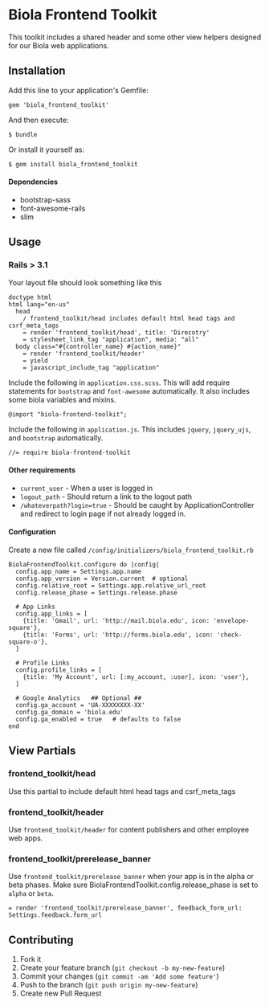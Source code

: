 # Biola Frontend Toolkit

This toolkit includes a shared header and some other view helpers designed for our Biola web applications.

## Installation

Add this line to your application's Gemfile:

    gem 'biola_frontend_toolkit'

And then execute:

    $ bundle

Or install it yourself as:

    $ gem install biola_frontend_toolkit

#### Dependencies

* bootstrap-sass
* font-awesome-rails
* slim

## Usage

### Rails > 3.1

Your layout file should look something like this

    doctype html
    html lang="en-us"
      head
        / frontend_toolkit/head includes default html head tags and csrf_meta_tags
        = render 'frontend_toolkit/head', title: 'Direcotry'
        = stylesheet_link_tag "application", media: "all"
      body class="#{controller_name} #{action_name}"
        = render 'frontend_toolkit/header'
        = yield
        = javascript_include_tag "application"

Include the following in `application.css.scss`. This will add require statements for `bootstrap` and `font-awesome` automatically. It also includes some biola variables and mixins.

    @import "biola-frontend-toolkit";

Include the following in `application.js`. This includes `jquery`, `jquery_ujs`, and `bootstrap` automatically.

    //= require biola-frontend-toolkit


#### Other requirements

* `current_user` - When a user is logged in
* `logout_path` - Should return a link to the logout path
* `/whateverpath?login=true` - Should be caught by ApplicationController and redirect to login page if not already logged in.


#### Configuration

Create a new file called `/config/initializers/biola_frontend_toolkit.rb`

    BiolaFrontendToolkit.configure do |config|
      config.app_name = Settings.app.name
      config.app_version = Version.current  # optional
      config.relative_root = Settings.app.relative_url_root
      config.release_phase = Settings.release.phase

      # App Links
      config.app_links = [
        {title: 'Gmail', url: 'http://mail.biola.edu', icon: 'envelope-square'},
        {title: 'Forms', url: 'http://forms.biola.edu', icon: 'check-square-o'},
      ]

      # Profile Links
      config.profile_links = [
        {title: 'My Account', url: [:my_account, :user], icon: 'user'},
      ]

      # Google Analytics   ## Optional ##
      config.ga_account = 'UA-XXXXXXXX-XX'
      config.ga_domain = 'biola.edu'
      config.ga_enabled = true   # defaults to false
    end

## View Partials
### frontend_toolkit/head
Use this partial to include default html head tags and csrf_meta_tags

### frontend_toolkit/header
Use `frontend_toolkit/header` for content publishers and other employee web apps.

### frontend_toolkit/prerelease_banner
Use `frontend_toolkit/prerelease_banner` when your app is in the alpha or beta phases. Make sure BiolaFrontendToolkit.config.release_phase is set to `alpha` or `beta`.

    = render 'frontend_toolkit/prerelease_banner', feedback_form_url: Settings.feedback.form_url

## Contributing

1. Fork it
2. Create your feature branch (`git checkout -b my-new-feature`)
3. Commit your changes (`git commit -am 'Add some feature'`)
4. Push to the branch (`git push origin my-new-feature`)
5. Create new Pull Request
